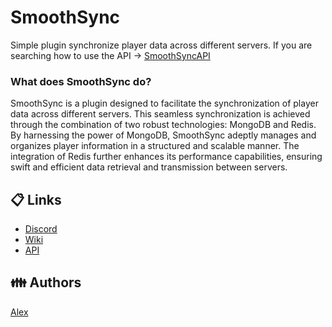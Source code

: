 # SmoothSync

Simple plugin synchronize player data across different servers.
If you are searching how to use the API -> [SmoothSyncAPI](https://github.com/Smooth-Plugins/SmoothSyncAPI)

### What does SmoothSync do?
SmoothSync is a plugin designed to facilitate the synchronization of player data across different servers. This seamless synchronization is achieved through the combination of two robust technologies: MongoDB and Redis. By harnessing the power of MongoDB,
SmoothSync adeptly manages and organizes player information in a structured and scalable manner. The integration of Redis further enhances its performance capabilities, ensuring swift and efficient data retrieval and transmission between servers. 

## 📋 Links
- [Discord](https://discord.gg/mNH33gF4Kw)
- [Wiki](https://sync.smoothplugins.net/)
- [API](https://github.com/Smooth-Plugins/SmoothSyncAPI)

## 👪 Authors
[Alex](https://github.com/alexcastro1919)


